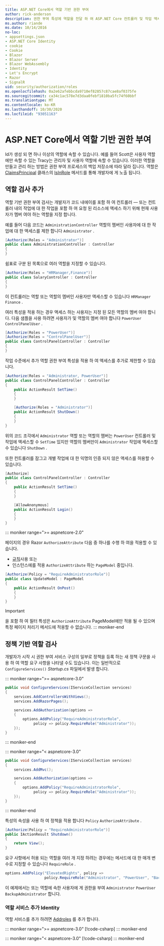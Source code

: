 ```yaml
---
title: ASP.NET Core에서 역할 기반 권한 부여
author: rick-anderson
description: 권한 부여 특성에 역할을 전달 하 여 ASP.NET Core 컨트롤러 및 작업 액세스를 제한 하는 방법을 알아봅니다.
ms.author: riande
ms.date: 10/14/2016
no-loc:
- appsettings.json
- ASP.NET Core Identity
- cookie
- Cookie
- Blazor
- Blazor Server
- Blazor WebAssembly
- Identity
- Let's Encrypt
- Razor
- SignalR
uid: security/authorization/roles
ms.openlocfilehash: 0a2e62afebbcda9710ef82857c87cae8af0375fe
ms.sourcegitcommit: ca34c1ac578e7d3daa0febf1810ba5fc74f60bbf
ms.translationtype: MT
ms.contentlocale: ko-KR
ms.lasthandoff: 10/30/2020
ms.locfileid: "93051163"
---
```

# <a name="role-based-authorization-in-aspnet-core"></a>ASP.NET Core에서 역할 기반 권한 부여

<a name="security-authorization-role-based"></a>

Id가 생성 되 면 하나 이상의 역할에 속할 수 있습니다. 예를 들어 Scott은 사용자 역할에만 속할 수 있는 Tracy는 관리자 및 사용자 역할에 속할 수 있습니다. 이러한 역할을 만들고 관리 하는 방법은 권한 부여 프로세스의 백업 저장소에 따라 달라 집니다. 역할은 [ClaimsPrincipal](/dotnet/api/system.security.claims.claimsprincipal) 클래스의 [IsInRole](/dotnet/api/system.security.principal.genericprincipal.isinrole) 메서드를 통해 개발자에 게 노출 됩니다.

## <a name="adding-role-checks"></a>역할 검사 추가

역할 기반 권한 부여 검사는 개발자가 코드 내에이를 포함 하 여 컨트롤러 &mdash; 또는 컨트롤러 내의 작업에 대 한 작업을 포함 하 여 요청 된 리소스에 액세스 하기 위해 현재 사용자가 멤버 여야 하는 역할을 지정 합니다.

예를 들어 다음 코드는 `AdministrationController` 역할의 멤버인 사용자에 대 한 작업에 대 한 액세스를 제한 합니다 `Administrator` .

```csharp
[Authorize(Roles = "Administrator")]
public class AdministrationController : Controller
{
}
```

쉼표로 구분 된 목록으로 여러 역할을 지정할 수 있습니다.

```csharp
[Authorize(Roles = "HRManager,Finance")]
public class SalaryController : Controller
{
}
```

이 컨트롤러는 역할 또는 역할의 멤버인 사용자만 액세스할 수 있습니다 `HRManager` `Finance` .

여러 특성을 적용 하는 경우 액세스 하는 사용자는 지정 된 모든 역할의 멤버 여야 합니다. 다음 샘플을 사용 하려면 사용자가 및 역할의 멤버 여야 합니다 `PowerUser` `ControlPanelUser` .

```csharp
[Authorize(Roles = "PowerUser")]
[Authorize(Roles = "ControlPanelUser")]
public class ControlPanelController : Controller
{
}
```

작업 수준에서 추가 역할 권한 부여 특성을 적용 하 여 액세스를 추가로 제한할 수 있습니다.

```csharp
[Authorize(Roles = "Administrator, PowerUser")]
public class ControlPanelController : Controller
{
    public ActionResult SetTime()
    {
    }

    [Authorize(Roles = "Administrator")]
    public ActionResult ShutDown()
    {
    }
}
```

위의 코드 조각에서 `Administrator` 역할 또는 역할의 멤버는 `PowerUser` 컨트롤러 및 작업에 액세스할 수 `SetTime` 있지만 역할의 멤버만이 `Administrator` 작업에 액세스할 수 있습니다 `ShutDown` .

또한 컨트롤러를 잠그고 개별 작업에 대 한 익명의 인증 되지 않은 액세스를 허용할 수 있습니다.

```csharp
[Authorize]
public class ControlPanelController : Controller
{
    public ActionResult SetTime()
    {
    }

    [AllowAnonymous]
    public ActionResult Login()
    {
    }
}
```

::: moniker range=">= aspnetcore-2.0"

페이지의 경우 Razor `AuthorizeAttribute` 다음 중 하나를 수행 하 여을 적용할 수 있습니다.

* [규칙](xref:razor-pages/razor-pages-conventions#page-model-action-conventions)사용 또는
* 인스턴스에를 적용 `AuthorizeAttribute` 하는 `PageModel` 중입니다.

```csharp
[Authorize(Policy = "RequireAdministratorRole")]
public class UpdateModel : PageModel
{
    public ActionResult OnPost()
    {
    }
}
```

> [!IMPORTANT]
> 을 포함 하 여 필터 특성은 `AuthorizeAttribute` PageModel에만 적용 될 수 있으며 특정 페이지 처리기 메서드에 적용할 수 없습니다.
::: moniker-end

<a name="security-authorization-role-policy"></a>

## <a name="policy-based-role-checks"></a>정책 기반 역할 검사

개발자가 시작 시 권한 부여 서비스 구성의 일부로 정책을 등록 하는 새 정책 구문을 사용 하 여 역할 요구 사항을 나타낼 수도 있습니다. 이는 일반적으로 `ConfigureServices()` *Startup.cs* 파일에서 발생 합니다.

::: moniker range=">= aspnetcore-3.0"
```csharp
public void ConfigureServices(IServiceCollection services)
{
    services.AddControllersWithViews();
    services.AddRazorPages();

    services.AddAuthorization(options =>
    {
        options.AddPolicy("RequireAdministratorRole",
             policy => policy.RequireRole("Administrator"));
    });
}
```
::: moniker-end

::: moniker range="< aspnetcore-3.0"
```csharp
public void ConfigureServices(IServiceCollection services)
{
    services.AddMvc();

    services.AddAuthorization(options =>
    {
        options.AddPolicy("RequireAdministratorRole",
             policy => policy.RequireRole("Administrator"));
    });
}
```
::: moniker-end

특성의 속성을 사용 하 여 정책을 적용 합니다 `Policy` `AuthorizeAttribute` .

```csharp
[Authorize(Policy = "RequireAdministratorRole")]
public IActionResult Shutdown()
{
    return View();
}
```

요구 사항에서 허용 되는 역할을 여러 개 지정 하려는 경우에는 메서드에 대 한 매개 변수로 지정할 수 있습니다 `RequireRole` .

```csharp
options.AddPolicy("ElevatedRights", policy =>
                  policy.RequireRole("Administrator", "PowerUser", "BackupAdministrator"));
```

이 예제에서는 또는 역할에 속한 사용자에 게 권한을 부여 `Administrator` `PowerUser` `BackupAdministrator` 합니다.

### <a name="add-role-services-to-no-locidentity"></a>역할 서비스 추가 Identity

역할 서비스를 추가 하려면 [Addroles](/dotnet/api/microsoft.aspnetcore.identity.identitybuilder.addroles#Microsoft_AspNetCore_Identity_IdentityBuilder_AddRoles__1) 를 추가 합니다.

::: moniker range=">= aspnetcore-3.0"
[!code-csharp[](roles/samples/3_0/Startup.cs?name=snippet&highlight=7)]
::: moniker-end

::: moniker range="< aspnetcore-3.0"
[!code-csharp[](roles/samples/2_2/Startup.cs?name=snippet&highlight=7)]
::: moniker-end

